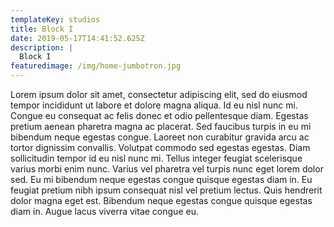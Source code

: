 ```yaml
---
templateKey: studios
title: Block I
date: 2019-05-17T14:41:52.625Z
description: |
  Block I
featuredimage: /img/home-jumbotron.jpg
---
```

Lorem ipsum dolor sit amet, consectetur adipiscing elit, sed do eiusmod tempor incididunt ut labore et dolore magna aliqua. Id eu nisl nunc mi. Congue eu consequat ac felis donec et odio pellentesque diam. Egestas pretium aenean pharetra magna ac placerat. Sed faucibus turpis in eu mi bibendum neque egestas congue. Laoreet non curabitur gravida arcu ac tortor dignissim convallis. Volutpat commodo sed egestas egestas. Diam sollicitudin tempor id eu nisl nunc mi. Tellus integer feugiat scelerisque varius morbi enim nunc. Varius vel pharetra vel turpis nunc eget lorem dolor sed. Eu mi bibendum neque egestas congue quisque egestas diam in. Eu feugiat pretium nibh ipsum consequat nisl vel pretium lectus. Quis hendrerit dolor magna eget est. Bibendum neque egestas congue quisque egestas diam in. Augue lacus viverra vitae congue eu.
